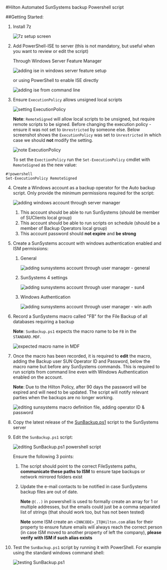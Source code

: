 #Hilton Automated SunSystems backup Powershell script

##Getting Started:
1. Install 7z

    ![7z setup screen](raw/master/docs/img/7zinstall.png "7z setup screen")

2. Add PowerShell-ISE to server (this is not mandatory, but useful when you want to review or edit the script)

    Through Windows Server Feature Manager

    ![adding ise in windows server feature setup](raw/master/docs/img/iseinstall.png "adding ise in windows server feature setup")

    or using PowerShell to enable ISE directly

    ![adding ise from command line](raw/master/docs/img/iseinstall02.png "adding ise from command line")

3. Ensure `ExecutionPolicy` allows unsigned local scripts

    ![setting ExecutionPolicy](raw/master/docs/img/setExecutionPolicy.png "setting ExecutionPolicy")

    **Note**: `RemoteSigned` will allow local scripts to be unsigned, but require remote scripts to be signed. Before changing the execution policy - ensure it was not set to `Unrestricted` by someone else. Below screenshot shows the `ExecutionPolicy` was set to `Unrestricted` in which case we should **not** modify the setting.

    ![note ExecutionPolicy](raw/master/docs/img/setExecutionPolicyNote.png "note ExecutionPolicy")

    To set the `ExectionPolicy` run the `Set-ExecutionPolicy` cmdlet with `RemoteSigned` as the new value:

```
#!powershell
Set-ExecutionPolicy RemoteSigned
```

4. Create a Windows account as a backup operator for the Auto backup script. Only provide the minimum permissions required for the script:

    ![adding windows account through server manager](raw/master/docs/img/createsvcSunBak.png "adding windows account through server manager")

    1. This account should be able to run SunSystems (should be member of SUClients local group)
    2. This account should be able to run scripts on schedule (should be a member of Backup Operators local group)
    3. This account password should **not expire** and **be strong**

5. Create a SunSystems account with windows authentication enabled and ISM permissions:

    1. General

        ![adding sunsystems account through user manager - general](raw/master/docs/img/createBAK01.png "adding sunsystems account through user manager - general")

    2. SunSystems 4 settings

        ![adding sunsystems account through user manager - sun4](raw/master/docs/img/createBAK02.png "adding sunsystems account through user manager - sun4")

    3. Windows Authentication

        ![adding sunsystems account through user manager - win auth](raw/master/docs/img/createBAK03.png "adding sunsystems account through user manager - win auth")

6. Record a SunSystems macro called "FB" for the File Backup of all databases requiring a backup

    **Note**: `SunBackup.ps1` expects the macro name to be `FB` in the `STANDARD.MDF`.

    ![expected macro name in MDF](raw/master/docs/img/expectedMDF.png "expected macro name in MDF")

7. Once the macro has been recorded, it is required to **edit** the macro, adding the Backup user SUN Operator ID and Password, below the macro name but before any SunSystems commands. This is required to run scripts from command line even with Windows Authentication enabled on the account. 

    **Note**: Due to the Hilton Policy, after 90 days the password will be expired and will need to be updated. The script will notify relevant parties when the backups are no longer working.

    ![editing sunsystems macro definition file, adding operator ID & password](raw/master/docs/img/editMDF.png "editing sunsystems macro definition file, adding operator ID & password")

8. Copy the latest release of the [SunBackup.ps1](raw/master/SunBackup.ps1) script to the SunSystems server

9. Edit the `SunBackup.ps1` script:

    ![editing SunBackup.ps1 powershell script](raw/maser/docs/img/updateScript.png "editing SunBackup.ps1 powershell script")

    Ensure the following 3 points:

    1. The script should point to the correct FileSystems paths, **communicate these paths to ISM** to ensure tape backups or network mirrored folders exist

    2. Update the e-mail contacts to be notified in case SunSystems backup files are out of date.

        **Note** `@(..)` in powershell is used to formally create an array for 1 or multiple addresses, but the emails could just be a comma separated list of strings (that should work too, but has not been tested)

        **Note** some ISM create an `<INNCODE>_IT@Hilton.com` alias for their property to ensure future emails will always reach the correct person (in case ISM moved to another property of left the company), **please verify with ISM if such alias exists**

10. Test the `SunBackup.ps1` script by running it with PowerShell. For example using the standard windows command shell:

    ![testing SunBackup.ps1](raw/master/docs/img/testScript.png "testing SunBackup.ps1")


